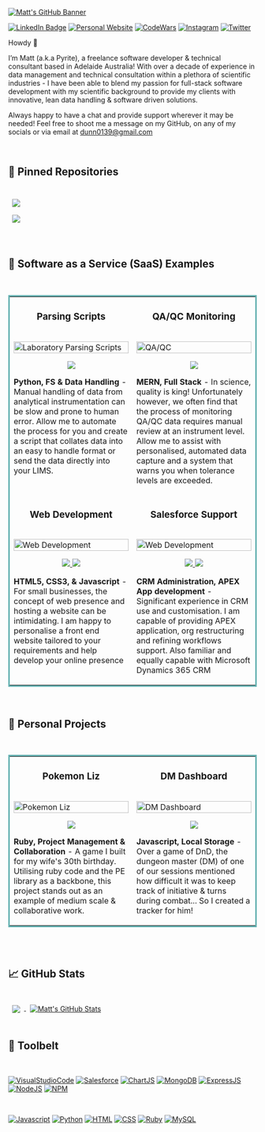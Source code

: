 [![Matt's GitHub Banner](https://github.com/Pyr1te/Pyr1te/blob/main/assets/coverPicture.jpg)](https://MatthewDunn.dev)

[Link to badge repo]: <https://github.com/alexandresanlim/Badges4-README.md-Profile>

[![LinkedIn Badge](https://img.shields.io/badge/LinkedIn-0077B5?style=for-the-badge&logo=linkedin&logoColor=white)](https://www.linkedin.com/in/matthewdunn-aus/)
[![Personal Website](https://img.shields.io/badge/website-000000?style=for-the-badge&logo=About.me&logoColor=white)](https://www.matthewdunn.dev/)
[![CodeWars](https://img.shields.io/badge/Codewars-B1361E?style=for-the-badge&logo=Codewars&logoColor=white)](https://www.codewars.com/users/Pyr1te)
[![Instagram](https://img.shields.io/badge/Instagram-E4405F?style=for-the-badge&logo=instagram&logoColor=white)](https://www.instagram.com/haveidunnthisright/)
[![Twitter](https://img.shields.io/badge/Twitter-1DA1F2?style=for-the-badge&logo=twitter&logoColor=white)](https://twitter.com/Pyrite____)


Howdy 👋

I’m Matt (a.k.a Pyrite), a freelance software developer & technical consultant based in Adelaide Australia! With over a decade of experience in data management and technical consultation within a plethora of scientific industries - I have been able to blend my passion for full-stack software development with my scientific background to provide my clients with innovative, lean data handling & software driven solutions. 

Always happy to have a chat and provide support wherever it may be needed! Feel free to shoot me a message on my GitHub, on any of my socials or via email at dunn0139@gmail.com

<br>

## 📌 Pinned Repositories

<br>

<a href="https://github.com/Pyr1te/Codewars">
  <img align="center" style="margin:0.5rem" src="https://github-readme-stats.vercel.app/api/pin/?username=pyr1te&repo=CodeWars&title_color=ffffff&text_color=c9cacc&icon_color=4AB197&bg_color=1A2B34" />
</a>

<br>

<a href="https://github.com/Pyr1te/LeetCode">
  <img align="center" style="margin:0.5rem" src="https://github-readme-stats.vercel.app/api/pin/?username=pyr1te&repo=LeetCode&title_color=ffffff&text_color=c9cacc&icon_color=4AB197&bg_color=1A2B34" />
</a>

<br>
<br>
<br>

## 💼 Software as a Service (SaaS) Examples
<br />
<table bordercolor="#66b2b2">
  
  <tr>
    <td width="50%" valign="top">
      <h3 align="center">Parsing Scripts</h3>
        <br />
        <a target="_blank" href="https://github.com/Pyr1te/SaaS-Example-Parsing-Script">
            <img src="https://github.com/Pyr1te/Pyr1te/blob/main/assets/SaaS-1.jpg" width="100%" alt="Laboratory Parsing Scripts"/>
        </a>
        <br />
        <p align="center">
          
  <a href="https://github.com/Pyr1te/SaaS-Example-Parsing-Script" target="_blank">
    <img src="https://img.shields.io/static/v1?label=|&message=REPO&color=23555f&style=plastic&logo=github&logo-color=white"/>
  </a>  
      </p>
        <p><strong>Python, FS & Data Handling</strong> - Manual handling of data from analytical instrumentation can be slow and prone to human error. Allow me to automate the process for you and create a script that collates data into an easy to handle format or send the data directly into your LIMS.</p>
    </td>
    <td width="50%" valign="top">
      <h3 align="center">QA/QC Monitoring</h3>
        <br />
      <a target="_blank" href="#">
            <img src="https://github.com/Pyr1te/Pyr1te/blob/main/assets/SaaS-2.jpg" width="100%"  alt="QA/QC"/>
        </a>
        <br />
        <p align="center">
          
  <a href="#" target="_blank">
    <img src="https://img.shields.io/static/v1?label=|&message=REPO&color=23555f&style=plastic&logo=github&logo-color=white"/>
  </a>
      </p>
        <p><strong>MERN, Full Stack</strong> - In science, quality is king! Unfortunately however, we often find that the process of monitoring QA/QC data requires manual review at an instrument level. Allow me to assist with personalised, automated data capture and a system that warns you when tolerance levels are exceeded.</p>
    </td>
  </tr>
  
  <tr>
    <td width="50%" valign="top">
      <h3 align="center">Web Development</h3>
      <br />
        <a target="_blank" href="#">
          <img src="https://github.com/Pyr1te/Pyr1te/blob/main/assets/SaaS-3.jpg" width="100%" alt="Web Development"/>
        </a>
      <br />
        <p align="center">
  <a href="#" target="_blank">
    <img src="https://img.shields.io/static/v1?label=|&message=REPO&color=23555f&style=plastic&logo=github&logo-color=white"/>
  </a>
  <a href="#" target="_blank">
    <img src="https://img.shields.io/static/v1?label=|&message=WEBSITE&color=cdf998&style=plastic&logo=wordpress&logo-color=white"/>
  </a>
      </p>
        <p><strong>HTML5, CSS3, & Javascript</strong> - For small businesses, the concept of web presence and hosting a website can be intimidating. I am happy to personalise a front end website tailored to your requirements and help develop your online presence</p>
    </td>
    <td width="50%" valign="top">
      <h3 align="center">Salesforce Support</h3>
      <br />
        <a target="_blank" href="https://github.com/Pyr1te/CRM-Development-Salesforce">
          <img src="https://github.com/Pyr1te/Pyr1te/blob/main/assets/SaaS-4.jpg" width="100%" alt="Web Development"/>
        </a>
      <br />
        <p align="center">
          <a href="https://github.com/Pyr1te/CRM-Development-Salesforce" target="_blank">
    <img src="https://img.shields.io/static/v1?label=|&message=REPO&color=23555f&style=plastic&logo=github&logo-color=white"/>
  </a>
  <a href="https://trailblazer.me/id/dunn0139" target="_blank">
    <img src="https://img.shields.io/static/v1?label=|&message=WEBSITE&color=cdf998&style=plastic&logo=wordpress&logo-color=white"/>
  </a>
      </p>
        <p><strong>CRM Administration, APEX App development</strong> - Significant experience in CRM use and customisation. I am capable of providing APEX application, org restructuring and refining workflows support. Also familiar and equally capable with Microsoft Dynamics 365 CRM</p>
    </td>
     
  </tr>
</table>

<br />

## 📝 Personal Projects
  <br />
<table bordercolor="#66b2b2">
  
  <tr>
    <td width="50%" valign="top">
      <h3 align="center">Pokemon Liz</h3>
        <br />
        <a target="_blank" href="https://github.com/Pyr1te/Pokemon-Liz">
            <img src="https://github.com/Pyr1te/Pyr1te/blob/main/assets/pokemonLiz.jpg" width="100%" alt="Pokemon Liz"/>
        </a>
        <br />
        <p align="center">
          
  <a href="https://github.com/Pyr1te/Pokemon-Liz" target="_blank">
    <img src="https://img.shields.io/static/v1?label=|&message=REPO&color=23555f&style=plastic&logo=github&logo-color=white"/>
  </a>  
<!--   <a href="#" target="_blank">
    <img src="https://img.shields.io/static/v1?label=|&message=WEBSITE&color=cdf998&style=plastic&logo=wordpress&logo-color=white"/>
  </a> -->
      </p>
        <p><strong>Ruby, Project Management & Collaboration</strong> - A game I built for my wife's 30th birthday. Utilising ruby code and the PE library as a backbone, this project stands out as an example of medium scale & collaborative work.</p>
    </td>
    <td width="50%" valign="top">
      <h3 align="center">DM Dashboard</h3>
        <br />
      <a target="_blank" href="#">
            <img src="https://github.com/Pyr1te/Pyr1te/blob/main/assets/DnDimg.jpg" width="100%"  alt="DM Dashboard"/>
        </a>
        <br />
        <p align="center">
          
  <a href="#" target="_blank">
    <img src="https://img.shields.io/static/v1?label=|&message=REPO&color=23555f&style=plastic&logo=github&logo-color=white"/>
  </a>
<!--   <a href="#" target="_blank">
    <img src="https://img.shields.io/static/v1?label=|&message=WEBSITE&color=cdf998&style=plastic&logo=wordpress&logo-color=white"/> -->
  </a>
      </p>
        <p><strong>Javascript, Local Storage</strong> - Over a game of DnD, the dungeon master (DM) of one of our sessions mentioned how difficult it was to keep track of initiative & turns during combat... So I created a tracker for him!</p>
    </td>
  </tr>
  </tr>
</table>



<br>
<br>


## &#x1f4c8; GitHub Stats

<br>

<a href="https://github.com/pyr1te">
  <img align="center" style="margin:0.5rem" src="https://github-readme-stats.vercel.app/api/top-langs/?username=pyr1te&hide=html,css&title_color=ffffff&text_color=c9cacc&icon_color=4AB197&bg_color=1A2B34" />
</a>

<a href="https://github.com/pyr1te">
  <img align="center" style="margin:0.5rem" src="https://github-readme-stats.vercel.app/api?username=pyr1te&show_icons=true&line_height=27&count_private=true&title_color=ffffff&text_color=c9cacc&icon_color=4AB097&bg_color=1A2B34" alt="Matt's GitHub Stats" />
</a>

<br>
<br>

## 💼 Toolbelt
<br>

[![VisualStudioCode](https://img.shields.io/badge/VSCode-0078D4?style=for-the-badge&logo=visual%20studio%20code&logoColor=white)](https://code.visualstudio.com/)
[![Salesforce](https://img.shields.io/badge/Salesforce-00A1E0?style=for-the-badge&logo=Salesforce&logoColor=white)](https://www.salesforce.com/au/products/what-is-salesforce/)
[![ChartJS](https://img.shields.io/badge/Chart.js-FF6384?style=for-the-badge&logo=chartdotjs&logoColor=white)](https://www.chartjs.org/)
[![MongoDB](https://img.shields.io/badge/MongoDB-4EA94B?style=for-the-badge&logo=mongodb&logoColor=white)](https://www.mongodb.com/what-is-mongodb)
[![ExpressJS](https://img.shields.io/badge/Express.js-000000?style=for-the-badge&logo=express&logoColor=white)](https://expressjs.com/)
[![NodeJS](https://img.shields.io/badge/Node.js-339933?style=for-the-badge&logo=nodedotjs&logoColor=white)](https://nodejs.org/en/about/)
[![NPM](https://img.shields.io/badge/npm-CB3837?style=for-the-badge&logo=npm&logoColor=white)](https://www.npmjs.com/)

<br>

[![Javascript](https://img.shields.io/badge/JavaScript-323330?style=for-the-badge&logo=javascript&logoColor=F7DF1E)](https://developer.mozilla.org/en-US/docs/Learn/JavaScript/First_steps/What_is_JavaScript)
[![Python](https://img.shields.io/badge/Python-FFD43B?style=for-the-badge&logo=python&logoColor=blue)](https://www.python.org/doc/essays/blurb/#:~:text=Python%20is%20an%20interpreted%2C%20object,programming%20language%20with%20dynamic%20semantics.)
[![HTML](https://img.shields.io/badge/HTML5-E34F26?style=for-the-badge&logo=html5&logoColor=white)](https://developer.mozilla.org/en-US/docs/Learn/Getting_started_with_the_web/HTML_basics)
[![CSS](https://img.shields.io/badge/CSS3-1572B6?style=for-the-badge&logo=css3&logoColor=white)](https://developer.mozilla.org/en-US/docs/Learn/CSS/First_steps/What_is_CSS)
[![Ruby](https://img.shields.io/badge/Ruby-CC342D?style=for-the-badge&logo=ruby&logoColor=white)](https://www.ruby-lang.org/en/)
[![MySQL](https://img.shields.io/badge/MySQL-005C84?style=for-the-badge&logo=mysql&logoColor=white)](https://www.talend.com/resources/what-is-mysql/)


